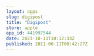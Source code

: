 ```yaml
---
layout: apps
slug: digipost
title: "Digipost"
store: apple
app_id: 441997544
date: 2023-10-11T10:12:33Z
published: 2011-06-11T00:42:27Z
---
```


